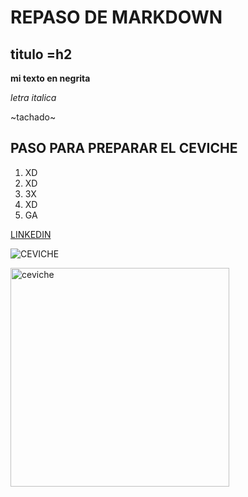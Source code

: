 # REPASO DE MARKDOWN

## titulo =h2

**mi texto en negrita**

*letra italica*

~tachado~

## PASO PARA PREPARAR EL CEVICHE
1. XD
2. XD
3. 3X
4. XD
5. GA

[LINKEDIN](https://www.facebook.com/)

![CEVICHE](https://www.recetasnestle.cl/sites/default/files/styles/recipe_detail_desktop_new/public/srh_recipes/379d1ba605985c4bc3ea975cabacce13.jpg?itok=OPDxjAtZ)

<img src ="https://www.recetasnestle.cl/sites/default/files/styles/recipe_detail_desktop_new/public/srh_recipes/379d1ba605985c4bc3ea975cabacce13.jpg?itok=OPDxjAtZ" alt="ceviche" width="350" />
